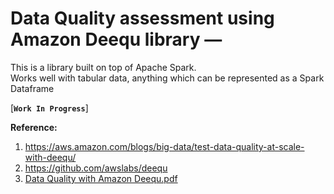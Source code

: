 # Data Quality assessment using Amazon Deequ library — 

This is a library built on top of Apache Spark.  
Works well with tabular data, anything which can be represented as a Spark Dataframe  

[**`Work In Progress`**]

**Reference:**  
1. https://aws.amazon.com/blogs/big-data/test-data-quality-at-scale-with-deequ/
2. https://github.com/awslabs/deequ
3. [Data Quality with Amazon Deequ.pdf](https://github.com/TheCodeCache/Cloud-AWS/files/7790945/Data.Quality.with.Amazon.Deequ.pdf)
